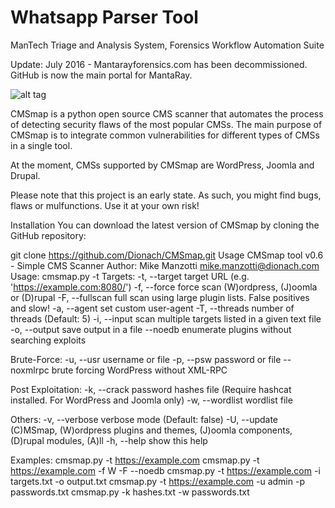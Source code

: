 Whatsapp Parser Tool
==================================
ManTech Triage and Analysis System, Forensics Workflow Automation Suite

Update: July 2016 - Mantarayforensics.com has been decommissioned.  GitHub is now the main portal for MantaRay.

![alt tag](https://raw.githubusercontent.com/mantarayforensics/mantaray/master/mantaray/images/Mantaray_Logo_Template_Full_Screen.gif)

CMSmap is a python open source CMS scanner that automates the process of detecting security flaws of the most popular CMSs. The main purpose of CMSmap is to integrate common vulnerabilities for different types of CMSs in a single tool.

At the moment, CMSs supported by CMSmap are WordPress, Joomla and Drupal.

Please note that this project is an early state. As such, you might find bugs, flaws or mulfunctions. Use it at your own risk!

Installation
You can download the latest version of CMSmap by cloning the GitHub repository:

git clone https://github.com/Dionach/CMSmap.git
Usage
CMSmap tool v0.6 - Simple CMS Scanner
Author: Mike Manzotti mike.manzotti@dionach.com
Usage: cmsmap.py -t <URL>
Targets:
	 -t, --target    target URL (e.g. 'https://example.com:8080/')
	 -f, --force     force scan (W)ordpress, (J)oomla or (D)rupal
	 -F, --fullscan  full scan using large plugin lists. False positives and slow!
	 -a, --agent     set custom user-agent
	 -T, --threads   number of threads (Default: 5)
	 -i, --input     scan multiple targets listed in a given text file
	 -o, --output    save output in a file
	 --noedb         enumerate plugins without searching exploits

Brute-Force:
	 -u, --usr       username or file
	 -p, --psw       password or file
	 --noxmlrpc      brute forcing WordPress without XML-RPC

Post Exploitation:
	 -k, --crack     password hashes file (Require hashcat installed. For WordPress and Joomla only)
	 -w, --wordlist  wordlist file

Others:
	 -v, --verbose   verbose mode (Default: false)
	 -U, --update    (C)MSmap, (W)ordpress plugins and themes, (J)oomla components, (D)rupal modules, (A)ll
	 -h, --help      show this help

Examples:
	 cmsmap.py -t https://example.com
	 cmsmap.py -t https://example.com -f W -F --noedb
	 cmsmap.py -t https://example.com -i targets.txt -o output.txt
	 cmsmap.py -t https://example.com -u admin -p passwords.txt
	 cmsmap.py -k hashes.txt -w passwords.txt

